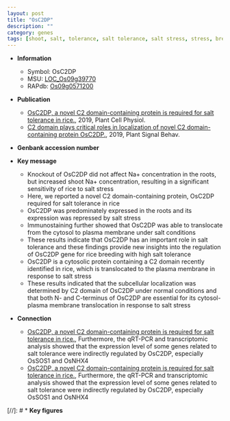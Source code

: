 ```yaml
---
layout: post
title: "OsC2DP"
description: ""
category: genes
tags: [shoot, salt, tolerance, salt tolerance, salt stress, stress, breeding, plasma membrane]
---
```


* **Information**  
    + Symbol: OsC2DP  
    + MSU: [LOC_Os09g39770](http://rice.plantbiology.msu.edu/cgi-bin/ORF_infopage.cgi?orf=LOC_Os09g39770)  
    + RAPdb: [Os09g0571200](http://rapdb.dna.affrc.go.jp/viewer/gbrowse_details/irgsp1?name=Os09g0571200)  

* **Publication**  
    + [OsC2DP, a novel C2 domain-containing protein is required for salt tolerance in rice.](http://www.ncbi.nlm.nih.gov/pubmed?term=OsC2DP,+a+novel+C2+domain-containing+protein+is+required+for+salt+tolerance+in+rice.%5BTitle%5D), 2019, Plant Cell Physiol.
    + [C2 domain plays critical roles in localization of novel C2 domain-containing protein OsC2DP.](http://www.ncbi.nlm.nih.gov/pubmed?term=C2+domain+plays+critical+roles+in+localization+of+novel+C2+domain-containing+protein+OsC2DP.%5BTitle%5D), 2019, Plant Signal Behav.

* **Genbank accession number**  

* **Key message**  
    + Knockout of OsC2DP did not affect Na+ concentration in the roots, but increased shoot Na+ concentration, resulting in a significant sensitivity of rice to salt stress
    + Here, we reported a novel C2 domain-containing protein, OsC2DP required for salt tolerance in rice
    + OsC2DP was predominately expressed in the roots and its expression was repressed by salt stress
    + Immunostaining further showed that OsC2DP was able to translocate from the cytosol to plasma membrane under salt conditions
    + These results indicate that OsC2DP has an important role in salt tolerance and these findings provide new insights into the regulation of OsC2DP gene for rice breeding with high salt tolerance
    + OsC2DP is a cytosolic protein containing a C2 domain recently identified in rice, which is translocated to the plasma membrane in response to salt stress
    + These results indicated that the subcellular localization was determined by C2 domain of OsC2DP under normal conditions and that both N- and C-terminus of OsC2DP are essential for its cytosol-plasma membrane translocation in response to salt stress

* **Connection**  
    + [OsC2DP, a novel C2 domain-containing protein is required for salt tolerance in rice.](http://www.ncbi.nlm.nih.gov/pubmed?term=OsC2DP,+a+novel+C2+domain-containing+protein+is+required+for+salt+tolerance+in+rice.%5BTitle%5D),  Furthermore, the qRT-PCR and transcriptomic analysis showed that the expression level of some genes related to salt tolerance were indirectly regulated by OsC2DP, especially OsSOS1 and OsNHX4
    + [OsC2DP, a novel C2 domain-containing protein is required for salt tolerance in rice.](http://www.ncbi.nlm.nih.gov/pubmed?term=OsC2DP,+a+novel+C2+domain-containing+protein+is+required+for+salt+tolerance+in+rice.%5BTitle%5D),  Furthermore, the qRT-PCR and transcriptomic analysis showed that the expression level of some genes related to salt tolerance were indirectly regulated by OsC2DP, especially OsSOS1 and OsNHX4

[//]: # * **Key figures**  


